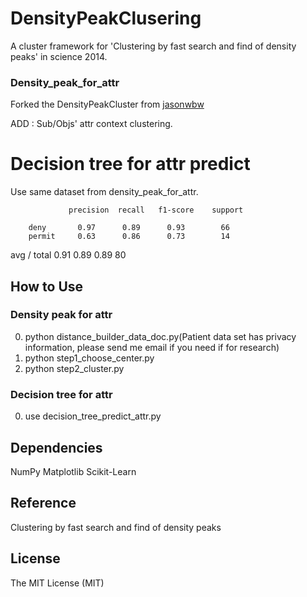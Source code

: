 # DensityPeakClusering

A cluster framework for 'Clustering by fast search and find of density peaks' in science 2014.
### Density_peak_for_attr
Forked the DensityPeakCluster from [jasonwbw](https://github.com/jasonwbw/DensityPeakCluster)


ADD : Sub/Objs' attr context clustering.

# Decision tree for attr predict
Use same dataset from density_peak_for_attr.

                 precision  recall   f1-score    support

        deny       0.97      0.89      0.93        66
        permit     0.63      0.86      0.73        14

avg / total       0.91      0.89      0.89        80

## How to Use
### Density peak for attr
  0. python distance_builder_data_doc.py(Patient data set has privacy information, please send me email if you need if for research)
  1. python step1_choose_center.py
  2. python step2_cluster.py
### Decision tree for attr
  0. use decision_tree_predict_attr.py
 
## Dependencies
NumPy Matplotlib Scikit-Learn
## Reference
Clustering by fast search and find of density peaks
## License
The MIT License (MIT)
